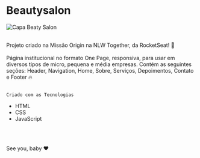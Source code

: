 # Beautysalon

![Capa Beaty Salon](https://user-images.githubusercontent.com/102435512/167229279-49f49763-84df-421f-8368-93c171a25504.jpeg)
<br>
<br>
<div> Projeto criado na Missão Origin na NLW Together, da RocketSeat! 💜 </div>
<br>
<div>
Página institucional no formato One Page, responsiva, para usar em diversos tipos de micro, pequena e média empresas. Contém as seguintes seções: Header, Navigation, Home, Sobre, Serviços, Depoimentos, Contato e Footer 🔥
</div>
<br>

    Criado com as Tecnologias

-  HTML
-  CSS
-  JavaScript

<br>
<br>

See you, baby ❤️
